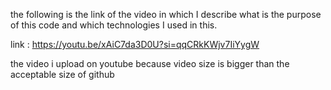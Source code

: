 the following is the link of the video in which I describe what is the purpose of this code and which technologies I used in this. 

link : https://youtu.be/xAiC7da3D0U?si=qqCRkKWjv7IiYygW

the video i upload on youtube because video size is bigger than the acceptable size of github
